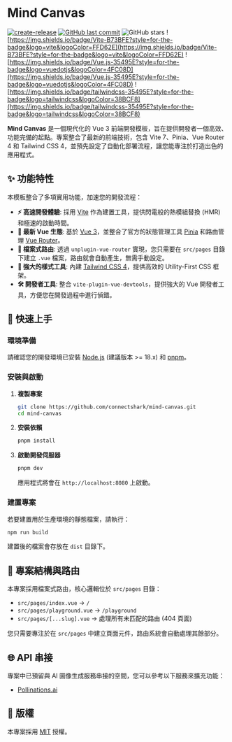 # Mind Canvas

[![create-release](https://github.com/connectshark/mind-canvas/actions/workflows/create-release.yml/badge.svg?branch=main)](https://github.com/connectshark/mind-canvas/actions/workflows/create-release.yml)
[![GitHub last commit](https://img.shields.io/github/last-commit/connectshark/mind-canvas.svg?style=flat)](https://github.com/connectshark/mind-canvas)
![GitHub stars](https://img.shields.io/github/stars/connectshark/mind-canvas.svg?style=social&label=Stars&style=plastic)
![https://img.shields.io/badge/Vite-B73BFE?style=for-the-badge&logo=vite&logoColor=FFD62E](https://img.shields.io/badge/Vite-B73BFE?style=for-the-badge&logo=vite&logoColor=FFD62E)
![https://img.shields.io/badge/Vue.js-35495E?style=for-the-badge&logo=vuedotjs&logoColor=4FC08D](https://img.shields.io/badge/Vue.js-35495E?style=for-the-badge&logo=vuedotjs&logoColor=4FC08D)
![https://img.shields.io/badge/tailwindcss-35495E?style=for-the-badge&logo=tailwindcss&logoColor=38BCF8](https://img.shields.io/badge/tailwindcss-35495E?style=for-the-badge&logo=tailwindcss&logoColor=38BCF8)

**Mind Canvas** 是一個現代化的 Vue 3 前端開發模板，旨在提供開發者一個高效、功能完備的起點。專案整合了最新的前端技術，包含 Vite 7、Pinia、Vue Router 4 和 Tailwind CSS 4，並預先設定了自動化部署流程，讓您能專注於打造出色的應用程式。

## ✨ 功能特性

本模板整合了多項實用功能，加速您的開發流程：

- **⚡️ 高速開發體驗**: 採用 [Vite](https://vitejs.dev/) 作為建置工具，提供閃電般的熱模組替換 (HMR) 和極速的啟動時間。
- **🔩 最新 Vue 生態**: 基於 [Vue 3](https://vuejs.org/)，並整合了官方的狀態管理工具 [Pinia](https://pinia.vuejs.org/) 和路由管理 [Vue Router](https://router.vuejs.org/)。
- **🎨 檔案式路由**: 透過 `unplugin-vue-router` 實現，您只需要在 `src/pages` 目錄下建立 `.vue` 檔案，路由就會自動產生，無需手動設定。
- **💅 強大的樣式工具**: 內建 [Tailwind CSS 4](https://tailwindcss.com/)，提供高效的 Utility-First CSS 框架。
- **🛠️ 開發者工具**: 整合 `vite-plugin-vue-devtools`，提供強大的 Vue 開發者工具，方便您在開發過程中進行偵錯。

## 🚀 快速上手

### 環境準備

請確認您的開發環境已安裝 [Node.js](https://nodejs.org/) (建議版本 >= 18.x) 和 [pnpm](https://pnpm.io/)。

### 安裝與啟動

1.  **複製專案**
    ```bash
    git clone https://github.com/connectshark/mind-canvas.git
    cd mind-canvas
    ```

2.  **安裝依賴**
    ```bash
    pnpm install
    ```

3.  **啟動開發伺服器**
    ```bash
    pnpm dev
    ```
    應用程式將會在 `http://localhost:8080` 上啟動。

### 建置專案

若要建置用於生產環境的靜態檔案，請執行：

```bash
npm run build
```

建置後的檔案會存放在 `dist` 目錄下。

## 📁 專案結構與路由

本專案採用檔案式路由，核心邏輯位於 `src/pages` 目錄：

-   `src/pages/index.vue` -> `/`
-   `src/pages/playground.vue` -> `/playground`
-   `src/pages/[...slug].vue` -> 處理所有未匹配的路由 (404 頁面)

您只需要專注於在 `src/pages` 中建立頁面元件，路由系統會自動處理其餘部分。

## 🌐 API 串接

專案中已預留與 AI 圖像生成服務串接的空間，您可以參考以下服務來擴充功能：

-   [Pollinations.ai](https://pollinations.ai/)

## 📜 版權

本專案採用 [MIT](/LICENSE) 授權。
